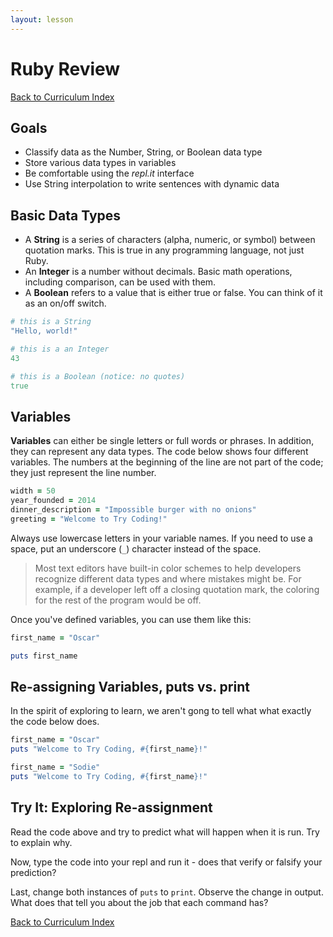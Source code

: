 ```yaml
---
layout: lesson
---
```


# Ruby Review

<a href="../">Back to Curriculum Index</a>

## Goals

- Classify data as the Number, String, or Boolean data type
- Store various data types in variables
- Be comfortable using the _repl.it_ interface
- Use String interpolation to write sentences with dynamic data

## Basic Data Types

- A **String** is a series of characters (alpha, numeric, or symbol) between quotation marks. This is true in any programming language, not just Ruby.
- An **Integer** is a number without decimals. Basic math operations, including comparison, can be used with them.
- A **Boolean** refers to a value that is either true or false. You can think of it as an on/off switch.

```ruby
# this is a String
"Hello, world!"

# this is a an Integer
43

# this is a Boolean (notice: no quotes)
true
```

## Variables

 **Variables** can either be single letters or full words or phrases. In addition, they can represent any data types. The code below shows four different variables. The numbers at the beginning of the line are not part of the code; they just represent the line number.

```ruby
width = 50
year_founded = 2014
dinner_description = "Impossible burger with no onions"
greeting = "Welcome to Try Coding!"
```

Always use lowercase letters in your variable names. If you need to use a space, put an underscore (`_`) character instead of the space.

> Most text editors have built-in color schemes to help developers recognize different data types and where mistakes might be. For example, if a developer left off a closing quotation mark, the coloring for the rest of the program would be off.

Once you've defined variables, you can use them like this:

```ruby
first_name = "Oscar"

puts first_name
```

## Re-assigning Variables, puts vs. print

In the spirit of exploring to learn, we aren't gong to tell what what exactly the code below does.

```ruby
first_name = "Oscar"
puts "Welcome to Try Coding, #{first_name}!"

first_name = "Sodie"
puts "Welcome to Try Coding, #{first_name}!"
```

<div class="try-it-new">
  <h2>Try It: Exploring Re-assignment</h2>
  <p>Read the code above and try to predict what will happen when it is run. Try to explain why.</p>
  <p>Now, type the code into your repl and run it - does that verify or falsify your prediction?</p>
  <p>Last, change both instances of <code>puts</code> to <code>print</code>. Observe the change in output. What does that tell you about the job that each command has?</p>
</div>

<a href="../">Back to Curriculum Index</a>
